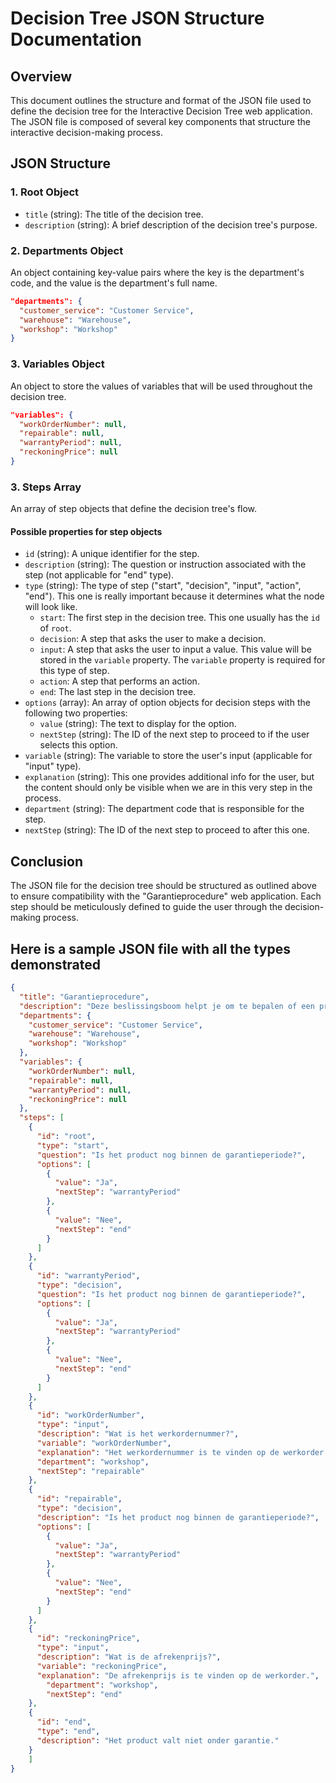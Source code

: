 # Decision Tree JSON Structure Documentation
## Overview

This document outlines the structure and format of the JSON file used to define the decision tree for the Interactive Decision Tree web application. The JSON file is composed of several key components that structure the interactive decision-making process.

## JSON Structure
### 1. Root Object

- `title` (string): The title of the decision tree.
- `description` (string): A brief description of the decision tree's purpose.

### 2. Departments Object

An object containing key-value pairs where the key is the department's code, and the value is the department's full name.

```json
"departments": {
  "customer_service": "Customer Service",
  "warehouse": "Warehouse",
  "workshop": "Workshop"
}
```

### 3. Variables Object

An object to store the values of variables that will be used throughout the decision tree.

```json
"variables": {
  "workOrderNumber": null,
  "repairable": null,
  "warrantyPeriod": null,
  "reckoningPrice": null
}
```

### 3. Steps Array

An array of step objects that define the decision tree's flow.

#### Possible properties for step objects

- `id` (string): A unique identifier for the step.
- `description` (string): The question or instruction associated with the step (not applicable for "end" type).
- `type` (string): The type of step ("start", "decision", "input", "action", "end"). This one is really important because it determines what the node will look like.
    - `start`: The first step in the decision tree. This one usually has the `id` of `root`.
    - `decision`: A step that asks the user to make a decision.
    - `input`: A step that asks the user to input a value. This value will be stored in the `variable` property. The `variable` property is required for this type of step.
    - `action`: A step that performs an action.
    - `end`: The last step in the decision tree.
- `options` (array): An array of option objects for decision steps with the following two properties:
    - `value` (string): The text to display for the option.
    - `nextStep` (string): The ID of the next step to proceed to if the user selects this option.
- `variable` (string): The variable to store the user's input (applicable for "input" type).
- `explanation` (string): This one provides additional info for the user, but the content should only be visible when we are in this very step in the process.
- `department` (string): The department code that is responsible for the step.
- `nextStep` (string): The ID of the next step to proceed to after this one.

## Conclusion

The JSON file for the decision tree should be structured as outlined above to ensure compatibility with the "Garantieprocedure" web application. Each step should be meticulously defined to guide the user through the decision-making process.

## Here is a sample JSON file with all the types demonstrated

```json
{
  "title": "Garantieprocedure",
  "description": "Deze beslissingsboom helpt je om te bepalen of een product onder garantie valt.",
  "departments": {
    "customer_service": "Customer Service",
    "warehouse": "Warehouse",
    "workshop": "Workshop"
  },
  "variables": {
    "workOrderNumber": null,
    "repairable": null,
    "warrantyPeriod": null,
    "reckoningPrice": null
  },
  "steps": [
    {
      "id": "root",
      "type": "start",
      "question": "Is het product nog binnen de garantieperiode?",
      "options": [
        {
          "value": "Ja",
          "nextStep": "warrantyPeriod"
        },
        {
          "value": "Nee",
          "nextStep": "end"
        }
      ]
    },
    {
      "id": "warrantyPeriod",
      "type": "decision",
      "question": "Is het product nog binnen de garantieperiode?",
      "options": [
        {
          "value": "Ja",
          "nextStep": "warrantyPeriod"
        },
        {
          "value": "Nee",
          "nextStep": "end"
        }
      ]
    },
    {
      "id": "workOrderNumber",
      "type": "input",
      "description": "Wat is het werkordernummer?",
      "variable": "workOrderNumber",
      "explanation": "Het werkordernummer is te vinden op de werkorder.",
      "department": "workshop",
      "nextStep": "repairable"
    },
    {
      "id": "repairable",
      "type": "decision",
      "description": "Is het product nog binnen de garantieperiode?",
      "options": [
        {
          "value": "Ja",
          "nextStep": "warrantyPeriod"
        },
        {
          "value": "Nee",
          "nextStep": "end"
        }
      ]
    },
    {
      "id": "reckoningPrice",
      "type": "input",
      "description": "Wat is de afrekenprijs?",
      "variable": "reckoningPrice",
      "explanation": "De afrekenprijs is te vinden op de werkorder.",
        "department": "workshop",
        "nextStep": "end"
    },
    {
      "id": "end",
      "type": "end",
      "description": "Het product valt niet onder garantie."
    }
    ]
}